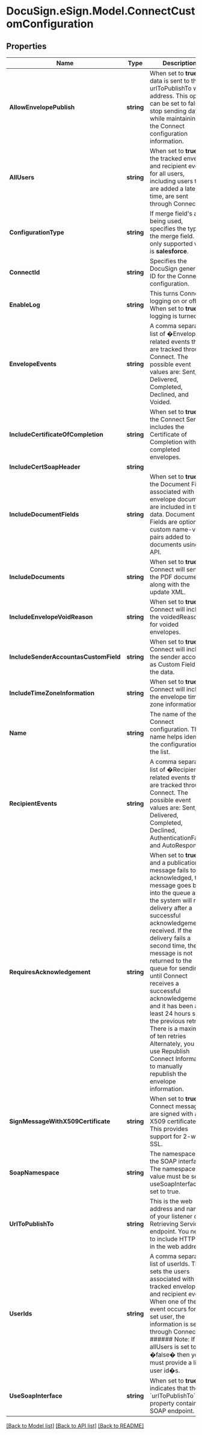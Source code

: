 # DocuSign.eSign.Model.ConnectCustomConfiguration
## Properties

Name | Type | Description | Notes
------------ | ------------- | ------------- | -------------
**AllowEnvelopePublish** | **string** | When set to **true**, data is sent to the urlToPublishTo web address. This option can be set to false to stop sending data while maintaining the Connect configuration information. | [optional] 
**AllUsers** | **string** | When set to **true**, the tracked envelope and recipient events for all users, including users that are added a later time, are sent through Connect. | [optional] 
**ConfigurationType** | **string** | If merge field&#39;s are being used, specifies the type of the merge field. The only  supported value is **salesforce**. | [optional] 
**ConnectId** | **string** |  Specifies the DocuSign generated ID for the Connect configuration.   | [optional] 
**EnableLog** | **string** | This turns Connect logging on or off. When set to **true**, logging is turned on. | [optional] 
**EnvelopeEvents** | **string** | A comma separated list of �Envelope� related events that are tracked through Connect. The possible event values are: Sent, Delivered, Completed, Declined, and Voided. | [optional] 
**IncludeCertificateOfCompletion** | **string** | When set to **true**, the Connect Service includes the Certificate of Completion with completed envelopes.  | [optional] 
**IncludeCertSoapHeader** | **string** |  | [optional] 
**IncludeDocumentFields** | **string** | When set to **true**, the Document Fields associated with envelope documents are included in the data. Document Fields are optional custom name-value pairs added to documents using the API.  | [optional] 
**IncludeDocuments** | **string** | When set to **true**, Connect will send the PDF document along with the update XML. | [optional] 
**IncludeEnvelopeVoidReason** | **string** | When set to **true**, Connect will include the voidedReason for voided envelopes. | [optional] 
**IncludeSenderAccountasCustomField** | **string** | When set to **true**, Connect will include the sender account as Custom Field in the data. | [optional] 
**IncludeTimeZoneInformation** | **string** | When set to **true**, Connect will include the envelope time zone information. | [optional] 
**Name** | **string** | The name of the Connect configuration. The name helps identify the configuration in the list. | [optional] 
**RecipientEvents** | **string** | A comma separated list of �Recipient� related events that are tracked through Connect. The possible event values are: Sent, Delivered, Completed, Declined, AuthenticationFailed, and AutoResponded. | [optional] 
**RequiresAcknowledgement** | **string** | When set to **true**, and a publication message fails to be acknowledged, the message goes back into the queue and the system will retry delivery after a successful acknowledgement is received. If the delivery fails a second time, the message is not returned to the queue for sending until Connect receives a successful acknowledgement and it has been at least 24 hours since the previous retry. There is a maximum of ten retries Alternately, you can use Republish Connect Information to manually republish the envelope information. | [optional] 
**SignMessageWithX509Certificate** | **string** | When set to **true**, Connect messages are signed with an X509 certificate. This provides support for 2-way SSL. | [optional] 
**SoapNamespace** | **string** | The namespace of the SOAP interface.  The namespace value must be set if useSoapInterface is set to true. | [optional] 
**UrlToPublishTo** | **string** | This is the web address and name of your listener or Retrieving Service endpoint. You need to include HTTPS:// in the web address. | [optional] 
**UserIds** | **string** | A comma separated list of userIds. This sets the users associated with the tracked envelope and recipient events. When one of the event occurs for a set user, the information is sent through Connect.   ###### Note: If allUsers is set to �false� then you must provide a list of user id�s. | [optional] 
**UseSoapInterface** | **string** | When set to **true**, indicates that the &#x60;urlToPublishTo&#x60; property contains a SOAP endpoint. | [optional] 

[[Back to Model list]](../README.md#documentation-for-models) [[Back to API list]](../README.md#documentation-for-api-endpoints) [[Back to README]](../README.md)

